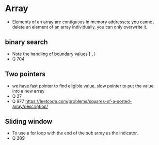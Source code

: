 # Array
- Elements of an array are contiguous in memory addresses; you cannot delete an element of an array individually, you can only overwrite it.

## binary search
- Note the handling of boundary values [ , )
- Q 704

## Two pointers
- we have fast pointer to find eligible value, slow pointer to put the value into a new array
- Q 27
- Q 977 https://leetcode.com/problems/squares-of-a-sorted-array/description/

## Sliding window
- To use a for loop with the end of the sub array as the indicator.
- Q 209
